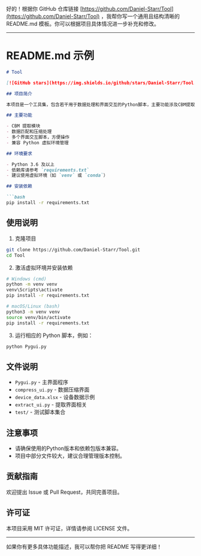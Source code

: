 好的！根据你 GitHub 仓库链接 [https://github.com/Daniel-Starr/Tool](https://github.com/Daniel-Starr/Tool) ，我帮你写一个通用且结构清晰的 README.md 模板。你可以根据项目具体情况进一步补充和修改。

---

# README.md 示例

````markdown
# Tool

[![GitHub stars](https://img.shields.io/github/stars/Daniel-Starr/Tool.svg?style=social)](https://github.com/Daniel-Starr/Tool/stargazers)

## 项目简介

本项目是一个工具集，包含若干用于数据处理和界面交互的Python脚本，主要功能涉及CBM提取、设备匹配等。适合用于相关领域的自动化处理和辅助决策。

## 主要功能

- CBM 提取模块  
- 数据匹配和压缩处理  
- 多个界面交互脚本，方便操作  
- 兼容 Python 虚拟环境管理  

## 环境要求

- Python 3.6 及以上  
- 依赖库请参考 `requirements.txt`  
- 建议使用虚拟环境（如 `venv` 或 `conda`）

## 安装依赖

```bash
pip install -r requirements.txt
````

## 使用说明

1. 克隆项目

```bash
git clone https://github.com/Daniel-Starr/Tool.git
cd Tool
```

2. 激活虚拟环境并安装依赖

```bash
# Windows (cmd)
python -m venv venv
venv\Scripts\activate
pip install -r requirements.txt

# macOS/Linux (bash)
python3 -m venv venv
source venv/bin/activate
pip install -r requirements.txt
```

3. 运行相应的 Python 脚本，例如：

```bash
python Pygui.py
```

## 文件说明

* `Pygui.py` - 主界面程序
* `compress_ui.py` - 数据压缩界面
* `device_data.xlsx` - 设备数据示例
* `extract_ui.py` - 提取界面相关
* `test/` - 测试脚本集合

## 注意事项

* 请确保使用的Python版本和依赖包版本兼容。
* 项目中部分文件较大，建议合理管理版本控制。

## 贡献指南

欢迎提出 Issue 或 Pull Request，共同完善项目。

## 许可证

本项目采用 MIT 许可证，详情请参阅 LICENSE 文件。

---

如果你有更多具体功能描述，我可以帮你把 README 写得更详细！
